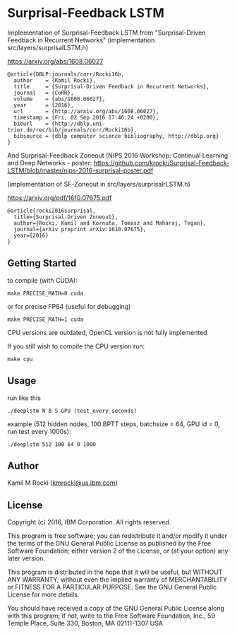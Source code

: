 

# Surprisal-Feedback LSTM
Implementation of Surprisal-Feedback LSTM from "Surprisal-Driven Feedback in Recurrent Networks" (implementation src/layers/surprisalLSTM.h)

https://arxiv.org/abs/1608.06027

```
@article{DBLP:journals/corr/Rocki16b,
  author    = {Kamil Rocki},
  title     = {Surprisal-Driven Feedback in Recurrent Networks},
  journal   = {CoRR},
  volume    = {abs/1608.06027},
  year      = {2016},
  url       = {http://arxiv.org/abs/1608.06027},
  timestamp = {Fri, 02 Sep 2016 17:46:24 +0200},
  biburl    = {http://dblp.uni-trier.de/rec/bib/journals/corr/Rocki16b},
  bibsource = {dblp computer science bibliography, http://dblp.org}
}
```
And Surprisal-Feedback Zoneout (NIPS 2016 Workshop: Continual Learning and Deep Networks - poster: https://github.com/krocki/Surprisal-Feedback-LSTM/blob/master/nips-2016-surprisal-poster.pdf

(implementation of SF-Zoneout in src/layers/surprisalrLSTM.h)

https://arxiv.org/pdf/1610.07675.pdf
```
@article{rocki2016surprisal,
  title={Surprisal-Driven Zoneout},
  author={Rocki, Kamil and Kornuta, Tomasz and Maharaj, Tegan},
  journal={arXiv preprint arXiv:1610.07675},
  year={2016}
}
```
## Getting Started
to compile (with CUDA):

```
make PRECISE_MATH=0 cuda
```
or for precise FP64 (useful for debugging)

```
make PRECISE_MATH=1 cuda
```

CPU versions are outdated, OpenCL version is not fully implemented

If you still wish to compile the CPU version run:

```
make cpu
```

## Usage
 
run like this
```
./deeplstm N B S GPU (test_every_seconds)
```
example (512 hidden nodes, 100 BPTT steps, batchsize = 64, GPU id = 0, run test every 1000s):

```
./deeplstm 512 100 64 0 1000
```

## Author
Kamil M Rocki (kmrocki@us.ibm.com)

## License
Copyright (c) 2016, IBM Corporation. All rights reserved.
 
This program is free software; you can redistribute it and/or modify
it under the terms of the GNU General Public License as published by
the Free Software Foundation; either version 2 of the License, or
(at your option) any later version.

 This program is distributed in the hope that it will be useful,
 but WITHOUT ANY WARRANTY; without even the implied warranty of
 MERCHANTABILITY or FITNESS FOR A PARTICULAR PURPOSE.  See the
 GNU General Public License for more details.
 
 You should have received a copy of the GNU General Public License
 along with this program; if not, write to the Free Software
 Foundation, Inc., 59 Temple Place, Suite 330, Boston, MA  02111-1307 USA
